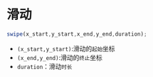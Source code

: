 # 滑动
```js
swipe(x_start,y_start,x_end,y_end,duration);
```
- `(x_start,y_start)`:滑动的`起始`坐标
- `(x_end,y_end)`:滑动的`终止`坐标
- `duration`：滑动`时长`